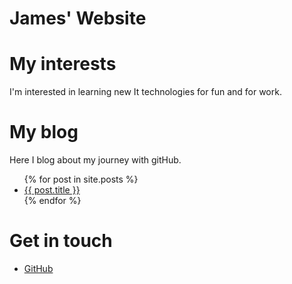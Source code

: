 # James' Website

# My interests
I'm interested in learning new It technologies for fun and for work.

# My blog
Here I blog about my journey with gitHub.
<ul>
  {% for post in site.posts %}
  <li>
    <a href="{{ post.url }}">{{ post.title }}</a>
  </li>
  {% endfor %}
</ul>

# Get in touch
<ul>
<li><a href="https://github.com/{{ site.github_username}}">GitHub</a></li>
</ul>

